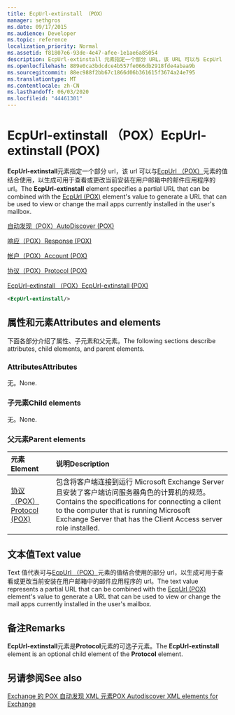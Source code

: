 ```yaml
---
title: EcpUrl-extinstall （POX）
manager: sethgros
ms.date: 09/17/2015
ms.audience: Developer
ms.topic: reference
localization_priority: Normal
ms.assetid: f81807e6-93de-4e47-afee-1e1ae6a85054
description: EcpUrl-extinstall 元素指定一个部分 URL，该 URL 可以与 EcpUrl （POX）元素的值结合使用，以生成可用于查看或更改当前安装在用户邮箱中的邮件应用程序的 URL。
ms.openlocfilehash: 889e0ca3bdcdce4b557fe066db2918fde4abaa9b
ms.sourcegitcommit: 88ec988f2bb67c1866d06b361615f3674a24e795
ms.translationtype: MT
ms.contentlocale: zh-CN
ms.lasthandoff: 06/03/2020
ms.locfileid: "44461301"
---
```

# <a name="ecpurl-extinstall-pox"></a><span data-ttu-id="bd6cd-103">EcpUrl-extinstall （POX）</span><span class="sxs-lookup"><span data-stu-id="bd6cd-103">EcpUrl-extinstall (POX)</span></span>

<span data-ttu-id="bd6cd-104">**EcpUrl-extinstall**元素指定一个部分 url，该 url 可以与[EcpUrl （POX）](ecpurl-pox.md)元素的值结合使用，以生成可用于查看或更改当前安装在用户邮箱中的邮件应用程序的 url。</span><span class="sxs-lookup"><span data-stu-id="bd6cd-104">The **EcpUrl-extinstall** element specifies a partial URL that can be combined with the [EcpUrl (POX)](ecpurl-pox.md) element's value to generate a URL that can be used to view or change the mail apps currently installed in the user's mailbox.</span></span> 
  
[<span data-ttu-id="bd6cd-105">自动发现（POX）</span><span class="sxs-lookup"><span data-stu-id="bd6cd-105">AutoDiscover (POX)</span></span>](autodiscover-pox.md)
  
[<span data-ttu-id="bd6cd-106">响应（POX）</span><span class="sxs-lookup"><span data-stu-id="bd6cd-106">Response (POX)</span></span>](response-pox.md)
  
[<span data-ttu-id="bd6cd-107">帐户（POX）</span><span class="sxs-lookup"><span data-stu-id="bd6cd-107">Account (POX)</span></span>](account-pox.md)
  
[<span data-ttu-id="bd6cd-108">协议（POX）</span><span class="sxs-lookup"><span data-stu-id="bd6cd-108">Protocol (POX)</span></span>](protocol-pox.md)
  
[<span data-ttu-id="bd6cd-109">EcpUrl-extinstall （POX）</span><span class="sxs-lookup"><span data-stu-id="bd6cd-109">EcpUrl-extinstall (POX)</span></span>](ecpurl-extinstall-pox.md)
  
```XML
<EcpUrl-extinstall/>
```

## <a name="attributes-and-elements"></a><span data-ttu-id="bd6cd-110">属性和元素</span><span class="sxs-lookup"><span data-stu-id="bd6cd-110">Attributes and elements</span></span>

<span data-ttu-id="bd6cd-111">下面各部分介绍了属性、子元素和父元素。</span><span class="sxs-lookup"><span data-stu-id="bd6cd-111">The following sections describe attributes, child elements, and parent elements.</span></span>
  
### <a name="attributes"></a><span data-ttu-id="bd6cd-112">Attributes</span><span class="sxs-lookup"><span data-stu-id="bd6cd-112">Attributes</span></span>

<span data-ttu-id="bd6cd-113">无。</span><span class="sxs-lookup"><span data-stu-id="bd6cd-113">None.</span></span>
  
### <a name="child-elements"></a><span data-ttu-id="bd6cd-114">子元素</span><span class="sxs-lookup"><span data-stu-id="bd6cd-114">Child elements</span></span>

<span data-ttu-id="bd6cd-115">无。</span><span class="sxs-lookup"><span data-stu-id="bd6cd-115">None.</span></span>
  
### <a name="parent-elements"></a><span data-ttu-id="bd6cd-116">父元素</span><span class="sxs-lookup"><span data-stu-id="bd6cd-116">Parent elements</span></span>

|<span data-ttu-id="bd6cd-117">**元素**</span><span class="sxs-lookup"><span data-stu-id="bd6cd-117">**Element**</span></span>|<span data-ttu-id="bd6cd-118">**说明**</span><span class="sxs-lookup"><span data-stu-id="bd6cd-118">**Description**</span></span>|
|:-----|:-----|
|[<span data-ttu-id="bd6cd-119">协议（POX）</span><span class="sxs-lookup"><span data-stu-id="bd6cd-119">Protocol (POX)</span></span>](protocol-pox.md) <br/> |<span data-ttu-id="bd6cd-120">包含将客户端连接到运行 Microsoft Exchange Server 且安装了客户端访问服务器角色的计算机的规范。</span><span class="sxs-lookup"><span data-stu-id="bd6cd-120">Contains the specifications for connecting a client to the computer that is running Microsoft Exchange Server that has the Client Access server role installed.</span></span>  <br/> |
   
## <a name="text-value"></a><span data-ttu-id="bd6cd-121">文本值</span><span class="sxs-lookup"><span data-stu-id="bd6cd-121">Text value</span></span>

<span data-ttu-id="bd6cd-122">Text 值代表可与[EcpUrl （POX）](ecpurl-pox.md)元素的值结合使用的部分 url，以生成可用于查看或更改当前安装在用户邮箱中的邮件应用程序的 url。</span><span class="sxs-lookup"><span data-stu-id="bd6cd-122">The text value represents a partial URL that can be combined with the [EcpUrl (POX)](ecpurl-pox.md) element's value to generate a URL that can be used to view or change the mail apps currently installed in the user's mailbox.</span></span> 
  
## <a name="remarks"></a><span data-ttu-id="bd6cd-123">备注</span><span class="sxs-lookup"><span data-stu-id="bd6cd-123">Remarks</span></span>

<span data-ttu-id="bd6cd-124">**EcpUrl-extinstall**元素是**Protocol**元素的可选子元素。</span><span class="sxs-lookup"><span data-stu-id="bd6cd-124">The **EcpUrl-extinstall** element is an optional child element of the **Protocol** element.</span></span> 
  
## <a name="see-also"></a><span data-ttu-id="bd6cd-125">另请参阅</span><span class="sxs-lookup"><span data-stu-id="bd6cd-125">See also</span></span>



[<span data-ttu-id="bd6cd-126">Exchange 的 POX 自动发现 XML 元素</span><span class="sxs-lookup"><span data-stu-id="bd6cd-126">POX Autodiscover XML elements for Exchange</span></span>](pox-autodiscover-xml-elements-for-exchange.md)

